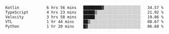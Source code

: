 <!-- <img align='right' src="https://github-readme-stats-eight-rose-90.vercel.app
/api?username=JesusJimenezG&show_icons=true&theme=radical">

### Hi there 👋 My name is Jesús.
- I'm a Computer Engineering student.
- I'm currently working as a Full stack Web developer and native Android Developer.

- Proghead.
- Inlärning svenska
- I also like to translate music on my YouTube channel. [![YouTube Views](https://img.shields.io/youtube/channel/views/UCWnlcC4_sV9Imcy9ysQpxHA?style=social)](https://www.youtube.com/channel/UCWnlcC4_sV9Imcy9ysQpxHA) -->
<!-- ![banner](https://github.com/JesusJimenezG/JesusJimenezG/blob/main/1.png) -->

<!--START_SECTION:waka-->

```txt
Kotlin            6 hrs 56 mins   ████████▓░░░░░░░░░░░░░░░░   34.57 %
TypeScript        4 hrs 23 mins   █████▒░░░░░░░░░░░░░░░░░░░   21.92 %
Velocity          3 hrs 58 mins   █████░░░░░░░░░░░░░░░░░░░░   19.86 %
VTL               1 hr 44 mins    ██▒░░░░░░░░░░░░░░░░░░░░░░   08.67 %
Python            1 hr 20 mins    █▓░░░░░░░░░░░░░░░░░░░░░░░   06.68 %
```

<!--END_SECTION:waka-->

<!--
**JesusJimenezG/JesusJimenezG** is a ✨ _special_ ✨ repository because its `README.md` (this file) appears on your GitHub profile.

Here are some ideas to get you started:

- 🔭 I’m currently working on ...
- 🌱 I’m currently learning ...
- 👯 I’m looking to collaborate on ...
- 🤔 I’m looking for help with ...
- 💬 Ask me about ...
- 📫 How to reach me: ...
- 😄 Pronouns: ...
- ⚡ Fun fact: ...
-->
